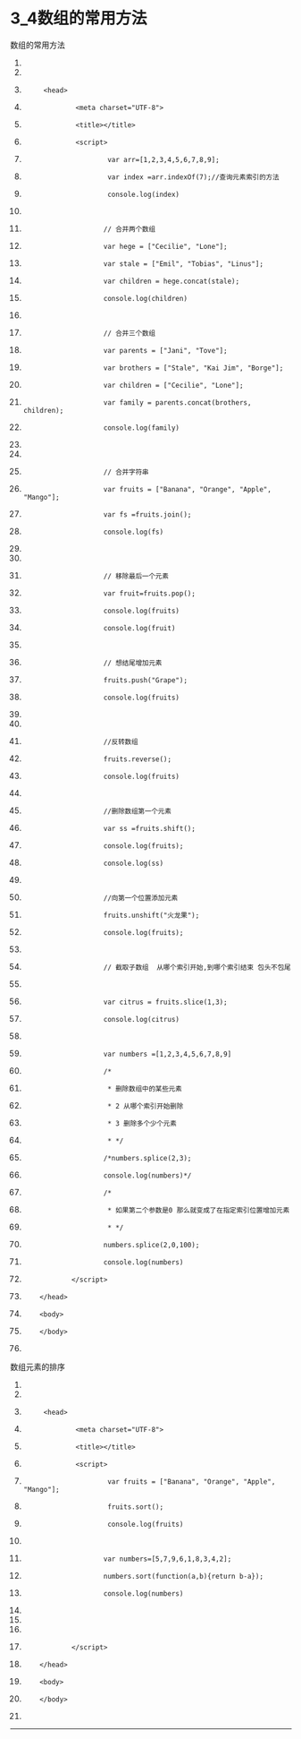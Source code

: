 ﻿
# 3_4数组的常用方法

数组的常用方法 




1.  <!DOCTYPE html>
2.  <html>
3.          <head>
4.                  <meta charset="UTF-8">
5.                  <title></title>
6.                  <script>
7.                          var arr=[1,2,3,4,5,6,7,8,9];
8.                          var index =arr.indexOf(7);//查询元素索引的方法
9.                          console.log(index)
10.                         
11.                         // 合并两个数组
12.                         var hege = ["Cecilie", "Lone"];
13.                         var stale = ["Emil", "Tobias", "Linus"];
14.                         var children = hege.concat(stale);
15.                         console.log(children)
16.                         
17.                         // 合并三个数组
18.                         var parents = ["Jani", "Tove"];
19.                         var brothers = ["Stale", "Kai Jim", "Borge"];
20.                         var children = ["Cecilie", "Lone"];
21.                         var family = parents.concat(brothers, children);
22.                         console.log(family)
23.                         
24.                         
25.                         // 合并字符串
26.                         var fruits = ["Banana", "Orange", "Apple", "Mango"];
27.                         var fs =fruits.join();
28.                         console.log(fs)
29.                         
30.                         
31.                         // 移除最后一个元素
32.                         var fruit=fruits.pop();
33.                         console.log(fruits)
34.                         console.log(fruit)
35.                         
36.                         // 想结尾增加元素
37.                         fruits.push("Grape");
38.                         console.log(fruits)
39.                         
40.                         
41.                         //反转数组
42.                         fruits.reverse();
43.                         console.log(fruits)
44.                         
45.                         //删除数组第一个元素
46.                         var ss =fruits.shift();
47.                         console.log(fruits);
48.                         console.log(ss)
49.                         
50.                         //向第一个位置添加元素
51.                         fruits.unshift("火龙果");
52.                         console.log(fruits);
53.                         
54.                         // 截取子数组  从哪个索引开始,到哪个索引结束 包头不包尾
55.                         
56.                         var citrus = fruits.slice(1,3);
57.                         console.log(citrus)
58.                         
59.                         var numbers =[1,2,3,4,5,6,7,8,9]
60.                         /*
61.                          * 删除数组中的某些元素
62.                          * 2 从哪个索引开始删除
63.                          * 3 删除多个少个元素
64.                          * */
65.                         /*numbers.splice(2,3);
66.                         console.log(numbers)*/
67.                         /*
68.                          * 如果第二个参数是0 那么就变成了在指定索引位置增加元素
69.                          * */
70.                         numbers.splice(2,0,100);
71.                         console.log(numbers)
72.                 </script>
73.         </head>
74.         <body>
75.         </body>
76. </html>

 

数组元素的排序 










1.  <!DOCTYPE html>
2.  <html>
3.          <head>
4.                  <meta charset="UTF-8">
5.                  <title></title>
6.                  <script>
7.                          var fruits = ["Banana", "Orange", "Apple", "Mango"];
8.                          fruits.sort();
9.                          console.log(fruits)
10.                         
11.                         var numbers=[5,7,9,6,1,8,3,4,2];
12.                         numbers.sort(function(a,b){return b-a});
13.                         console.log(numbers)
14.                         
15.                         
16.                         
17.                 </script>
18.         </head>
19.         <body>
20.         </body>
21. </html>

 





















------------------------------------------------------------


